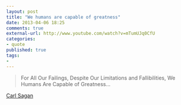 ```yaml
---
layout: post
title: "We humans are capable of greatness"
date: 2013-04-06 18:25
comments: true
external-url: http://www.youtube.com/watch?v=mTumUJq0CfU
categories:
- quote
published: true
tags:
-
---
```


> For All Our Failings, Despite Our Limitations and Fallibilities, We Humans Are Capable of Greatness...

[Carl Sagan](http://en.wikipedia.org/wiki/Carl_Sagan)